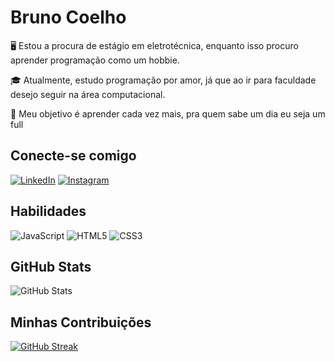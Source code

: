# Bruno Coelho

🖥 Estou a procura de estágio em eletrotécnica, enquanto isso procuro aprender programação como um hobbie.

🎓 Atualmente, estudo programação por amor, já que ao ir para faculdade desejo seguir na área computacional.

🚀 Meu objetivo é aprender cada vez mais, pra quem sabe um dia eu seja um full

## Conecte-se comigo

[![LinkedIn](https://img.shields.io/badge/LinkedIn-f8f8f2?style=for-the-badge&logo=linkedin&logoColor=0E76A8)](https://www.linkedin.com/in/bruno-coelho-521b33212/)
[![Instagram](https://img.shields.io/badge/Instagram-f8f8f2?style=for-the-badge&logo=instagram)](https://www.instagram.com/brunoelhorc/)


## Habilidades
![JavaScript](https://img.shields.io/badge/JavaScript-f8f8f2?style=for-the-badge&logo=javascript)
![HTML5](https://img.shields.io/badge/HTML5-f8f8f2?style=for-the-badge&logo=html5)
![CSS3](https://img.shields.io/badge/CSS3-f8f8f2?style=for-the-badge&logo=css3&logoColor=264CE4)


## GitHub Stats

![GitHub Stats](https://github-readme-stats.vercel.app/api?username=brunaoalasca&theme=transparent&bg_color=282a36&border_color=ff79c6&show_icons=true&icon_color=50fa7b&title_color=00aeff&text_color=e03c8a)

## Minhas Contribuições 

[![GitHub Streak](https://streak-stats.demolab.com/?user=brunaoalasca&theme=bear&background=282a36&border=ff79c6&dates=50fa7b)](https://git.io/streak-stats)



